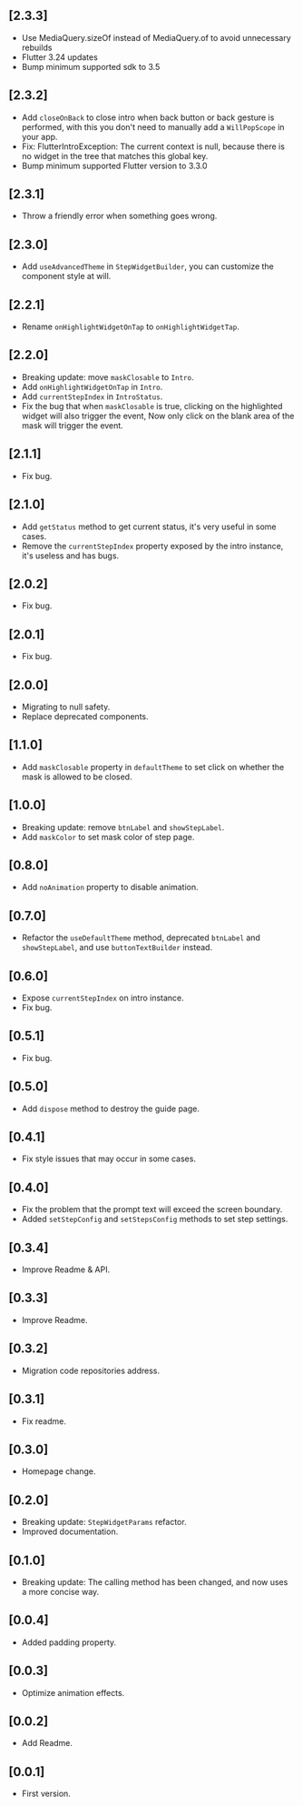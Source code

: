 ## [2.3.3]

* Use MediaQuery.sizeOf instead of MediaQuery.of to avoid unnecessary rebuilds
* Flutter 3.24 updates
* Bump minimum supported sdk to 3.5

## [2.3.2]

* Add `closeOnBack` to close intro when back button or back gesture is performed, with this you 
  don't need to manually add a `WillPopScope` in your app.
* Fix: FlutterIntroException: The current context is null, because there is no widget in the tree that matches this global key.
* Bump minimum supported Flutter version to 3.3.0

## [2.3.1]

* Throw a friendly error when something goes wrong.

## [2.3.0]

* Add `useAdvancedTheme` in `StepWidgetBuilder`, you can customize the component style at will. 

## [2.2.1]

* Rename `onHighlightWidgetOnTap` to `onHighlightWidgetTap`.

## [2.2.0]

* Breaking update: move `maskClosable` to `Intro`.
* Add `onHighlightWidgetOnTap` in `Intro`.
* Add `currentStepIndex` in `IntroStatus`.
* Fix the bug that when `maskClosable` is true, clicking on the highlighted widget will also trigger the event,
  Now only click on the blank area of the mask will trigger the event.

## [2.1.1]

* Fix bug.

## [2.1.0]

* Add `getStatus` method to get current status, it's very useful in some cases.
* Remove the `currentStepIndex` property exposed by the intro instance, it's useless and has bugs.

## [2.0.2]

* Fix bug.

## [2.0.1]

* Fix bug.

## [2.0.0]

* Migrating to null safety.
* Replace deprecated components.

## [1.1.0]

* Add `maskClosable` property in `defaultTheme` to set click on whether the mask is allowed to be closed.

## [1.0.0]

* Breaking update: remove `btnLabel` and `showStepLabel`.
* Add `maskColor` to set mask color of step page.

## [0.8.0]

* Add `noAnimation` property to disable animation.

## [0.7.0]

* Refactor the `useDefaultTheme` method, deprecated `btnLabel` and `showStepLabel`, and use `buttonTextBuilder` instead.

## [0.6.0]

* Expose `currentStepIndex` on intro instance.
* Fix bug.


## [0.5.1]

* Fix bug.

## [0.5.0]

* Add `dispose` method to destroy the guide page.

## [0.4.1]

* Fix style issues that may occur in some cases.

## [0.4.0]

* Fix the problem that the prompt text will exceed the screen boundary.
* Added `setStepConfig` and `setStepsConfig` methods to set step settings.

## [0.3.4]

* Improve Readme & API.

## [0.3.3]

* Improve Readme.

## [0.3.2]

* Migration code repositories address.

## [0.3.1]

* Fix readme.

## [0.3.0]

* Homepage change.

## [0.2.0]

* Breaking update: `StepWidgetParams` refactor.
* Improved documentation.

## [0.1.0]

* Breaking update: The calling method has been changed, and now uses a more concise way.

## [0.0.4]

* Added padding property.

## [0.0.3]

* Optimize animation effects.

## [0.0.2]

* Add Readme.

## [0.0.1]

* First version.
